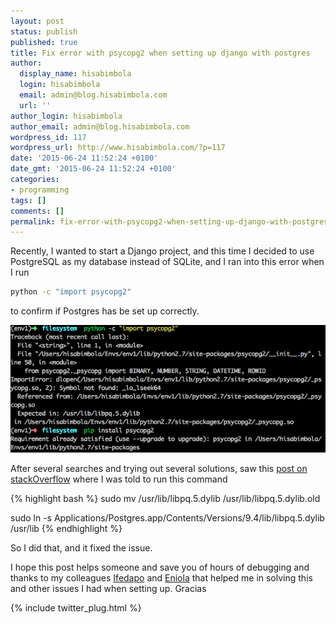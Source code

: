 ```yaml
---
layout: post
status: publish
published: true
title: Fix error with psycopg2 when setting up django with postgres
author:
  display_name: hisabimbola
  login: hisabimbola
  email: admin@blog.hisabimbola.com
  url: ''
author_login: hisabimbola
author_email: admin@blog.hisabimbola.com
wordpress_id: 117
wordpress_url: http://www.hisabimbola.com/?p=117
date: '2015-06-24 11:52:24 +0100'
date_gmt: '2015-06-24 11:52:24 +0100'
categories:
- programming
tags: []
comments: []
permalink: fix-error-with-psycopg2-when-setting-up-django-with-postgres
---
```


Recently, I wanted to start a Django project, and this time I decided to use PostgreSQL as my database instead of SQLite, and I ran into this error when I run

```bash
python -c "import psycopg2"
```

to confirm if Postgres has be set up correctly.

[![Screen Shot 2015-06-24 at 12.05.49 PM](/assets/django-psycopg-screenshot.png)](/assets/django-psycopg-screenshot.png)

After several searches and trying out several solutions, saw this [post on stackOverflow](http://stackoverflow.com/a/29605817/4151025) where I was told to run this command

{% highlight bash %}
sudo mv /usr/lib/libpq.5.dylib /usr/lib/libpq.5.dylib.old

sudo ln -s Applications/Postgres.app/Contents/Versions/9.4/lib/libpq.5.dylib /usr/lib
{% endhighlight %}

So I did that, and it fixed the issue.

I hope this post helps someone and save you of hours of debugging and thanks to my colleagues [Ifedapo](https://ng.linkedin.com/pub/ifedapo-olarewaju/82/b5/86) and [Eniola](https://ng.linkedin.com/pub/arinde-eniola/32/b03/763) that helped me in solving this and other issues I had when setting up. Gracias

{% include twitter_plug.html %}
